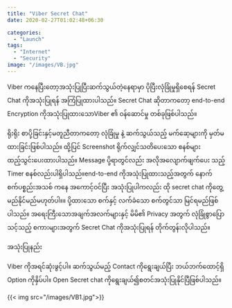 ```yaml
---
title: "Viber Secret Chat"
date: 2020-02-27T01:02:48+06:30

categories: 
  - "Launch"
tags:
  - "Internet"
  - "Security"
image: "/images/VB.jpg"
---
```

Viber ကနေပြီးတော့အသုံးပြုပြီးဆက်သွယ်တဲ့နေရာမှာ ပိုပြီးလုံခြုံမှုရှိစေရန် Secret Chat ကိုအသုံးပြုရန် အကြံပြုထားပါသည်။ Secret Chat ဆိုတာကတော့ end-to-end Encryption ကိုအသုံးပြုထားသောViber ၏ ဝန်ဆောင်မှု တစ်ခုဖြစ်ပါသည်။ 
<!--more-->

ရိုးရိုး စာပို့ခြင်းနှင့်မတူညီတာကတော့ လုံခြုံမှု နဲ့ ဆက်သွယ်သည့် မက်ဆေ့များကို မှတ်မထားခြင်းဖြစ်ပါသည်။ ထို့ပြင် Screenshot ရိုက်လျှင်သတိပေးသော စနစ်များထည့်သွင်းပေးထားပါသည်။ Message ပို့ရာတွင်လည်း အလိုအလျောက်ဖျက်ပေး သည့် Timer စနစ်လည်းပါရှိပါသည်။end-to-end ကိုအသုံးပြုထားသည့်အတွက် နောက်စက်ပစ္စည်းအသစ် ကနေ အကောင့်ဝင်ပြီး အသုံးပြုပါကလည်း ထို secret chat ကိုတွေ့မည်နိုင်မည်မဟုတ်ပါ။။ ပို့ထားသော စက်နှင့် လက်ခံသော စက်တွင်သာ မြင်ရမည်ဖြစ်ပါသည်။ အရေးကြီးသောအချက်အလက်များနှင့် မိမိ၏ Privacy အတွက် လုံခြုံစွာပြောသင့်သည့် စကားများအတွက် Secret Chat ကိုအသုံးပြုရန် တိုက်တွန်းလိုပါသည်။ 

အသုံးပြုနည်း

Viber ကိုအရင်ဆုံးဖွင့်ပါ။ ဆက်သွယ်မည့် Contact ကိုရွေးချယ်ပြီး ဘယ်ဘက်ထောင့်ရှိ Option ကိုနှိပ်ပါ။ Open Secret chat ကိုရွေးချယ်၍စတင်အသုံးပြုနိုင်ပြီဖြစ်ပါသည်။

{{< img src="/images/VB1.jpg">}}